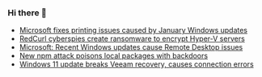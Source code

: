 ### Hi there 👋

<!--START_SECTION:feed-->
* [Microsoft fixes printing issues caused by January Windows updates](https://www.bleepingcomputer.com/news/microsoft/microsoft-fixes-printing-issues-caused-by-january-windows-updates/)
* [RedCurl cyberspies create ransomware to encrypt Hyper-V servers](https://www.bleepingcomputer.com/news/security/redcurl-cyberspies-create-ransomware-to-encrypt-hyper-v-servers/)
* [Microsoft: Recent Windows updates cause Remote Desktop issues](https://www.bleepingcomputer.com/news/microsoft/microsoft-recent-windows-updates-cause-remote-desktop-issues/)
* [New npm attack poisons local packages with backdoors](https://www.bleepingcomputer.com/news/security/new-npm-attack-poisons-local-packages-with-backdoors/)
* [Windows 11 update breaks Veeam recovery, causes connection errors](https://www.bleepingcomputer.com/news/microsoft/windows-11-update-breaks-veeam-recovery-causes-connection-errors/)
<!--END_SECTION:feed-->

<!--
**frankenk/frankenk** is a ✨ _special_ ✨ repository because its `README.md` (this file) appears on your GitHub profile.

Here are some ideas to get you started:

- 🔭 I’m currently working on ...
- 🌱 I’m currently learning ...
- 👯 I’m looking to collaborate on ...
- 🤔 I’m looking for help with ...
- 💬 Ask me about ...
- 📫 How to reach me: ...
- 😄 Pronouns: ...
- ⚡ Fun fact: ...
-->



